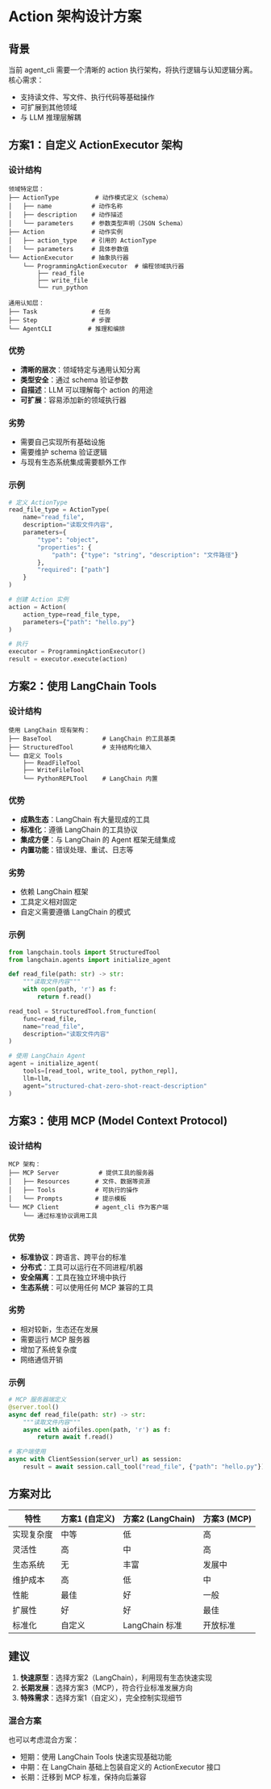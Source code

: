 # Action 架构设计方案

## 背景
当前 agent_cli 需要一个清晰的 action 执行架构，将执行逻辑与认知逻辑分离。核心需求：
- 支持读文件、写文件、执行代码等基础操作
- 可扩展到其他领域
- 与 LLM 推理层解耦

## 方案1：自定义 ActionExecutor 架构

### 设计结构
```
领域特定层：
├── ActionType          # 动作模式定义（schema）
│   ├── name           # 动作名称
│   ├── description    # 动作描述
│   └── parameters     # 参数类型声明（JSON Schema）
├── Action             # 动作实例
│   ├── action_type    # 引用的 ActionType
│   └── parameters     # 具体参数值
└── ActionExecutor     # 抽象执行器
    └── ProgrammingActionExecutor  # 编程领域执行器
        ├── read_file
        ├── write_file
        └── run_python

通用认知层：
├── Task               # 任务
├── Step               # 步骤
└── AgentCLI          # 推理和编排
```

### 优势
- **清晰的层次**：领域特定与通用认知分离
- **类型安全**：通过 schema 验证参数
- **自描述**：LLM 可以理解每个 action 的用途
- **可扩展**：容易添加新的领域执行器

### 劣势
- 需要自己实现所有基础设施
- 需要维护 schema 验证逻辑
- 与现有生态系统集成需要额外工作

### 示例
```python
# 定义 ActionType
read_file_type = ActionType(
    name="read_file",
    description="读取文件内容",
    parameters={
        "type": "object",
        "properties": {
            "path": {"type": "string", "description": "文件路径"}
        },
        "required": ["path"]
    }
)

# 创建 Action 实例
action = Action(
    action_type=read_file_type,
    parameters={"path": "hello.py"}
)

# 执行
executor = ProgrammingActionExecutor()
result = executor.execute(action)
```

## 方案2：使用 LangChain Tools

### 设计结构
```
使用 LangChain 现有架构：
├── BaseTool              # LangChain 的工具基类
├── StructuredTool        # 支持结构化输入
└── 自定义 Tools
    ├── ReadFileTool
    ├── WriteFileTool
    └── PythonREPLTool    # LangChain 内置
```

### 优势
- **成熟生态**：LangChain 有大量现成的工具
- **标准化**：遵循 LangChain 的工具协议
- **集成方便**：与 LangChain 的 Agent 框架无缝集成
- **内置功能**：错误处理、重试、日志等

### 劣势
- 依赖 LangChain 框架
- 工具定义相对固定
- 自定义需要遵循 LangChain 的模式

### 示例
```python
from langchain.tools import StructuredTool
from langchain.agents import initialize_agent

def read_file(path: str) -> str:
    """读取文件内容"""
    with open(path, 'r') as f:
        return f.read()

read_tool = StructuredTool.from_function(
    func=read_file,
    name="read_file",
    description="读取文件内容"
)

# 使用 LangChain Agent
agent = initialize_agent(
    tools=[read_tool, write_tool, python_repl],
    llm=llm,
    agent="structured-chat-zero-shot-react-description"
)
```

## 方案3：使用 MCP (Model Context Protocol)

### 设计结构
```
MCP 架构：
├── MCP Server           # 提供工具的服务器
│   ├── Resources       # 文件、数据等资源
│   ├── Tools           # 可执行的操作
│   └── Prompts         # 提示模板
└── MCP Client          # agent_cli 作为客户端
    └── 通过标准协议调用工具
```

### 优势
- **标准协议**：跨语言、跨平台的标准
- **分布式**：工具可以运行在不同进程/机器
- **安全隔离**：工具在独立环境中执行
- **生态系统**：可以使用任何 MCP 兼容的工具

### 劣势
- 相对较新，生态还在发展
- 需要运行 MCP 服务器
- 增加了系统复杂度
- 网络通信开销

### 示例
```python
# MCP 服务器端定义
@server.tool()
async def read_file(path: str) -> str:
    """读取文件内容"""
    async with aiofiles.open(path, 'r') as f:
        return await f.read()

# 客户端使用
async with ClientSession(server_url) as session:
    result = await session.call_tool("read_file", {"path": "hello.py"})
```

## 方案对比

| 特性 | 方案1 (自定义) | 方案2 (LangChain) | 方案3 (MCP) |
|------|--------------|------------------|-------------|
| 实现复杂度 | 中等 | 低 | 高 |
| 灵活性 | 高 | 中 | 高 |
| 生态系统 | 无 | 丰富 | 发展中 |
| 维护成本 | 高 | 低 | 中 |
| 性能 | 最佳 | 好 | 一般 |
| 扩展性 | 好 | 好 | 最佳 |
| 标准化 | 自定义 | LangChain 标准 | 开放标准 |

## 建议

1. **快速原型**：选择方案2（LangChain），利用现有生态快速实现
2. **长期发展**：选择方案3（MCP），符合行业标准发展方向
3. **特殊需求**：选择方案1（自定义），完全控制实现细节

### 混合方案
也可以考虑混合方案：
- 短期：使用 LangChain Tools 快速实现基础功能
- 中期：在 LangChain 基础上包装自定义的 ActionExecutor 接口
- 长期：迁移到 MCP 标准，保持向后兼容